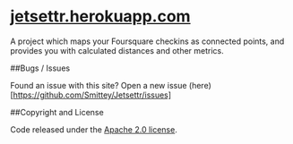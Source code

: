 [jetsettr.herokuapp.com](http://jetsettr.herokuapp.com/)
===================


A project which maps your Foursquare checkins as connected points, and provides you with calculated distances and other metrics.




##Bugs / Issues

Found an issue with this site? Open a new issue (here)[https://github.com/Smittey/Jetsettr/issues]




##Copyright and License

Code released under the [Apache 2.0 license](https://github.com/Smittey/Jetsettr/blob/master/LICENSE).
